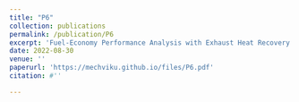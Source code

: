 ```yaml
---
title: "P6"
collection: publications
permalink: /publication/P6
excerpt: 'Fuel-Economy Performance Analysis with Exhaust Heat Recovery System on Gasoline Engine'
date: 2022-08-30
venue: ''
paperurl: 'https://mechviku.github.io/files/P6.pdf'
citation: #''

---
```


[Download paper here]: (https://mechviku.github.io/files/P6.pdf)






